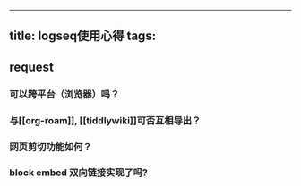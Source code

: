 
---
title: logseq使用心得
tags:
---
## request
### 可以跨平台（浏览器）吗？
### 与[[org-roam]], [[tiddlywiki]]可否互相导出？
### 网页剪切功能如何？
### block embed 双向链接实现了吗?

